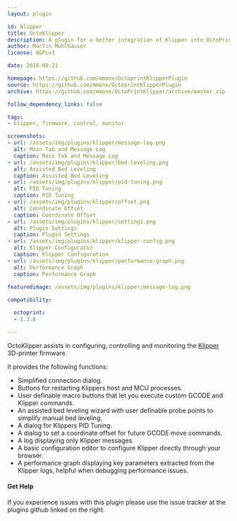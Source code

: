 ```yaml
---
layout: plugin

id: klipper
title: OctoKlipper
description: A plugin for a better integration of Klipper into OctoPrint.
author: Martin Mühlhäuser
license: AGPLv3

date: 2018-08-21

homepage: https://github.com/mmone/OctoprintKlipperPlugin
source: https://github.com/mmone/OctoprintKlipperPlugin
archive: https://github.com/mmone/OctoPrintKlipper/archive/master.zip

follow_dependency_links: false

tags:
- klipper, firmware, control, monitor

screenshots:
- url: /assets/img/plugins/klipper/message-log.png
  alt: Main Tab and Message Log
  caption: Main Tab and Message Log
- url: /assets/img/plugins/klipper/bed-leveling.png
  alt: Assisted Bed Leveling
  caption: Assisted Bed Leveling
- url: /assets/img/plugins/klipper/pid-tuning.png
  alt: PID Tuning
  caption: PID Tuning
- url: /assets/img/plugins/klipper/offset.png
  alt: Coordinate Offset
  caption: Coordinate Offset
- url: /assets/img/plugins/klipper/settings.png
  alt: Plugin Settings
  caption: Plugin Settings
- url: /assets/img/plugins/klipper/klipper-config.png
  alt: Klipper Configuratin
  caption: Klipper Configuration
- url: /assets/img/plugins/klipper/performance-graph.png
  alt: Performance Graph
  caption: Performance Graph
  
featuredimage: /assets/img/plugins/klipper/message-log.png

compatibility:

  octoprint:
  - 1.3.8

---
```


OctoKlipper assists in configuring, controlling and monitoring the [Klipper](https://github.com/KevinOConnor/klipper) 3D-printer firmware.

It provides the following functions:

- Simplified connection dialog.
- Buttons for restarting Klippers host and MCU processes.
- User definable macro buttons that let you execute custom GCODE and Klipper commands.
- An assisted bed leveling wizard with user definable probe points to simplify manual bed leveling.
- A dialog for Klippers PID Tuning.
- A dialog to set a coordinate offset for future GCODE move commands.
- A log displaying only Klipper messages.
- A basic configuration editor to configure Klipper directly through your browser. 
- A performance graph displaying key parameters extracted from the Klipper logs, helpful when debugging performance issues.

#### Get Help
If you experience issues with this plugin please use the issue tracker at the plugins github linked on the right.